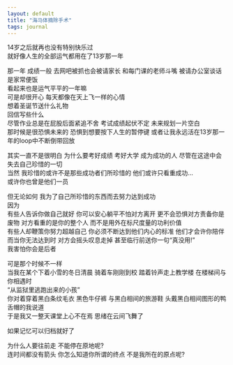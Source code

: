 ```yaml
---
layout: default
title: "海马体摘除手术"
tags: journal
---
```


14岁之后就再也没有特别快乐过  
就好像人生的全部运气都用在了13岁那一年  
  
那一年 成绩一般 去网吧被抓也会被请家长 和每门课的老师斗嘴 被请办公室谈话是家常便饭  
看起来也是运气平平的一年嘛  
可是却很开心 每天都像在天上飞一样的心情  
想着圣诞节送什么礼物  
回信写些什么  
尽管作业总是在屁股后面紧追不舍 考试成绩起伏不定 未来规划一片空白  
那时候是很恐惧未来的 恐惧到想要按下人生的暂停键 或者让我永远活在13岁那一年的loop中不断倒带回放  
  
其实一直不是很明白 为什么要考好成绩 考好大学 成为成功的人 尽管在这途中会失去自己珍惜的一切  
当然 我珍惜的或许不是那些成功者们所珍惜的 他们或许只看重成功...  
或许你也曾是他们一员  
  
但无论如何 我为了自己所珍惜的东西而去努力达到成功  
因为  
有些人告诉你做自己就好 你可以安心躺平不怕对方离开 更不会恐惧对方责备你是废物 对方看重的是你的整个人 而不是用外在标尺度量的功利价值    
有些人却鞭策你努力超越自己 你必须不断达到他们内心的标准 他们才会许你陪伴 而当你无法达到时 对方会摇头叹息走掉 甚至临行前送你一句“真没用!”  
我害怕你会是后者  

可是那个时候不一样  
当我在某个下着小雪的冬日清晨 骑着车刚刚到校 踏着铃声走上教学楼 在楼梯间与你相遇时  
“从监狱里逃跑出来的小孩”  
你对着穿着黑白条纹毛衣 黑色牛仔裤 与黑白相间的旅游鞋 头戴黑白相间图形的鸭舌帽的我说道  
于是我又一整天课堂上心不在焉 思绪在云间飞舞了  
  
如果记忆可以归档就好了  
  
为什么人要往前走 不能停在原地呢?  
连时间都没有箭头 你怎么知道你所谓的终点 不是我所在的原点呢?  

